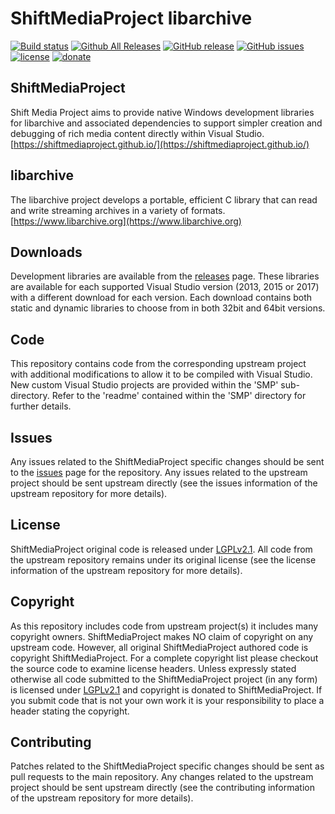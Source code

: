 ShiftMediaProject libarchive
=============
[![Build status](https://ci.appveyor.com/api/projects/status/xbggnhgakyy50g6h?svg=true)](https://ci.appveyor.com/project/Sibras/libarchive)
[![Github All Releases](https://img.shields.io/github/downloads/ShiftMediaProject/libarchive/total.svg)](https://github.com/ShiftMediaProject/libarchive/releases)
[![GitHub release](https://img.shields.io/github/release/ShiftMediaProject/libarchive.svg)](https://github.com/ShiftMediaProject/libarchive/releases/latest)
[![GitHub issues](https://img.shields.io/github/issues/ShiftMediaProject/libarchive.svg)](https://github.com/ShiftMediaProject/libarchive/issues)
[![license](https://img.shields.io/github/license/ShiftMediaProject/libarchive.svg)](https://github.com/ShiftMediaProject/libarchive)
[![donate](https://img.shields.io/badge/donate-link-brightgreen.svg)](https://shiftmediaproject.github.io/8-donate/)
## ShiftMediaProject

Shift Media Project aims to provide native Windows development libraries for libarchive and associated dependencies to support simpler creation and debugging of rich media content directly within Visual Studio. [https://shiftmediaproject.github.io/](https://shiftmediaproject.github.io/)

## libarchive

The libarchive project develops a portable, efficient C library that can read and write streaming archives in a variety of formats. [https://www.libarchive.org](https://www.libarchive.org)

## Downloads

Development libraries are available from the [releases](https://github.com/ShiftMediaProject/libarchive/releases) page. These libraries are available for each supported Visual Studio version (2013, 2015 or 2017) with a different download for each version. Each download contains both static and dynamic libraries to choose from in both 32bit and 64bit versions.

## Code

This repository contains code from the corresponding upstream project with additional modifications to allow it to be compiled with Visual Studio. New custom Visual Studio projects are provided within the 'SMP' sub-directory. Refer to the 'readme' contained within the 'SMP' directory for further details.

## Issues

Any issues related to the ShiftMediaProject specific changes should be sent to the [issues](https://github.com/ShiftMediaProject/libarchive/issues) page for the repository. Any issues related to the upstream project should be sent upstream directly (see the issues information of the upstream repository for more details).

## License

ShiftMediaProject original code is released under [LGPLv2.1](https://www.gnu.org/licenses/lgpl-2.1.html). All code from the upstream repository remains under its original license (see the license information of the upstream repository for more details).

## Copyright

As this repository includes code from upstream project(s) it includes many copyright owners. ShiftMediaProject makes NO claim of copyright on any upstream code. However, all original ShiftMediaProject authored code is copyright ShiftMediaProject. For a complete copyright list please checkout the source code to examine license headers. Unless expressly stated otherwise all code submitted to the ShiftMediaProject project (in any form) is licensed under [LGPLv2.1](https://www.gnu.org/licenses/lgpl-2.1.html) and copyright is donated to ShiftMediaProject. If you submit code that is not your own work it is your responsibility to place a header stating the copyright.

## Contributing

Patches related to the ShiftMediaProject specific changes should be sent as pull requests to the main repository. Any changes related to the upstream project should be sent upstream directly (see the contributing information of the upstream repository for more details).